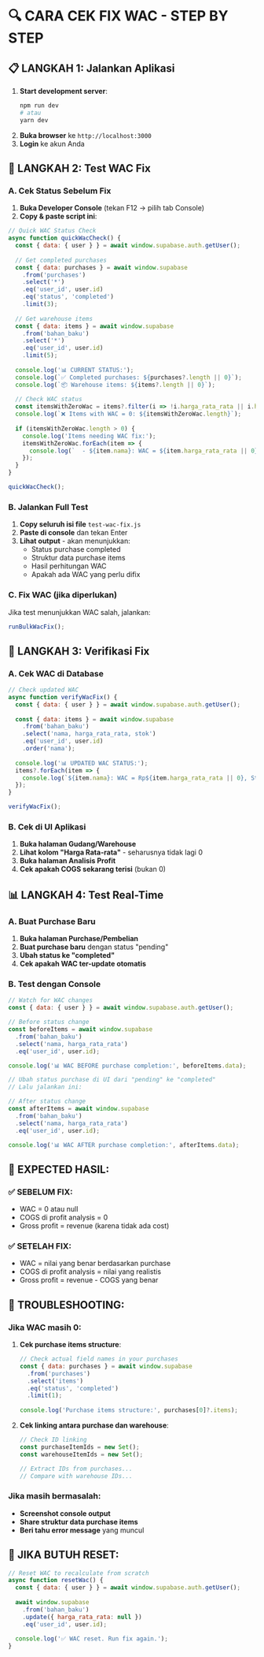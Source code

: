# 🔍 CARA CEK FIX WAC - STEP BY STEP

## 📋 **LANGKAH 1: Jalankan Aplikasi**
1. **Start development server**:
   ```bash
   npm run dev
   # atau
   yarn dev
   ```
2. **Buka browser** ke `http://localhost:3000`
3. **Login** ke akun Anda

## 🧪 **LANGKAH 2: Test WAC Fix**

### A. Cek Status Sebelum Fix
1. **Buka Developer Console** (tekan F12 → pilih tab Console)
2. **Copy & paste script ini**:

```javascript
// Quick WAC Status Check
async function quickWacCheck() {
  const { data: { user } } = await window.supabase.auth.getUser();
  
  // Get completed purchases
  const { data: purchases } = await window.supabase
    .from('purchases')
    .select('*')
    .eq('user_id', user.id)
    .eq('status', 'completed')
    .limit(3);
    
  // Get warehouse items
  const { data: items } = await window.supabase
    .from('bahan_baku')
    .select('*')
    .eq('user_id', user.id)
    .limit(5);
    
  console.log('📊 CURRENT STATUS:');
  console.log(`✅ Completed purchases: ${purchases?.length || 0}`);
  console.log(`📦 Warehouse items: ${items?.length || 0}`);
  
  // Check WAC status
  const itemsWithZeroWac = items?.filter(i => !i.harga_rata_rata || i.harga_rata_rata === 0) || [];
  console.log(`❌ Items with WAC = 0: ${itemsWithZeroWac.length}`);
  
  if (itemsWithZeroWac.length > 0) {
    console.log('Items needing WAC fix:');
    itemsWithZeroWac.forEach(item => {
      console.log(`  - ${item.nama}: WAC = ${item.harga_rata_rata || 0}`);
    });
  }
}

quickWacCheck();
```

### B. Jalankan Full Test
1. **Copy seluruh isi file** `test-wac-fix.js` 
2. **Paste di console** dan tekan Enter
3. **Lihat output** - akan menunjukkan:
   - Status purchase completed
   - Struktur data purchase items
   - Hasil perhitungan WAC
   - Apakah ada WAC yang perlu difix

### C. Fix WAC (jika diperlukan)
Jika test menunjukkan WAC salah, jalankan:
```javascript
runBulkWacFix();
```

## 🎯 **LANGKAH 3: Verifikasi Fix**

### A. Cek WAC di Database
```javascript
// Check updated WAC
async function verifyWacFix() {
  const { data: { user } } = await window.supabase.auth.getUser();
  
  const { data: items } = await window.supabase
    .from('bahan_baku')
    .select('nama, harga_rata_rata, stok')
    .eq('user_id', user.id)
    .order('nama');
    
  console.log('📊 UPDATED WAC STATUS:');
  items?.forEach(item => {
    console.log(`${item.nama}: WAC = Rp${item.harga_rata_rata || 0}, Stock = ${item.stok}`);
  });
}

verifyWacFix();
```

### B. Cek di UI Aplikasi
1. **Buka halaman Gudang/Warehouse**
2. **Lihat kolom "Harga Rata-rata"** - seharusnya tidak lagi 0
3. **Buka halaman Analisis Profit**
4. **Cek apakah COGS sekarang terisi** (bukan 0)

## 📊 **LANGKAH 4: Test Real-Time**

### A. Buat Purchase Baru
1. **Buka halaman Purchase/Pembelian**
2. **Buat purchase baru** dengan status "pending"
3. **Ubah status ke "completed"**
4. **Cek apakah WAC ter-update otomatis**

### B. Test dengan Console
```javascript
// Watch for WAC changes
const { data: { user } } = await window.supabase.auth.getUser();

// Before status change
const beforeItems = await window.supabase
  .from('bahan_baku')
  .select('nama, harga_rata_rata')
  .eq('user_id', user.id);

console.log('📊 WAC BEFORE purchase completion:', beforeItems.data);

// Ubah status purchase di UI dari "pending" ke "completed"
// Lalu jalankan ini:

// After status change  
const afterItems = await window.supabase
  .from('bahan_baku')
  .select('nama, harga_rata_rata')
  .eq('user_id', user.id);

console.log('📊 WAC AFTER purchase completion:', afterItems.data);
```

## 🎯 **EXPECTED HASIL:**

### ✅ **SEBELUM FIX:**
- WAC = 0 atau null
- COGS di profit analysis = 0
- Gross profit = revenue (karena tidak ada cost)

### ✅ **SETELAH FIX:**
- WAC = nilai yang benar berdasarkan purchase
- COGS di profit analysis = nilai yang realistis  
- Gross profit = revenue - COGS yang benar

## 🚨 **TROUBLESHOOTING:**

### Jika WAC masih 0:
1. **Cek purchase items structure**:
   ```javascript
   // Check actual field names in your purchases
   const { data: purchases } = await window.supabase
     .from('purchases')
     .select('items')
     .eq('status', 'completed')
     .limit(1);
     
   console.log('Purchase items structure:', purchases[0]?.items);
   ```

2. **Cek linking antara purchase dan warehouse**:
   ```javascript
   // Check ID linking
   const purchaseItemIds = new Set();
   const warehouseItemIds = new Set();
   
   // Extract IDs from purchases...
   // Compare with warehouse IDs...
   ```

### Jika masih bermasalah:
- **Screenshot console output** 
- **Share struktur data purchase items**
- **Beri tahu error message** yang muncul

## 🔄 **JIKA BUTUH RESET:**
```javascript
// Reset WAC to recalculate from scratch
async function resetWac() {
  const { data: { user } } = await window.supabase.auth.getUser();
  
  await window.supabase
    .from('bahan_baku')
    .update({ harga_rata_rata: null })
    .eq('user_id', user.id);
    
  console.log('✅ WAC reset. Run fix again.');
}
```

